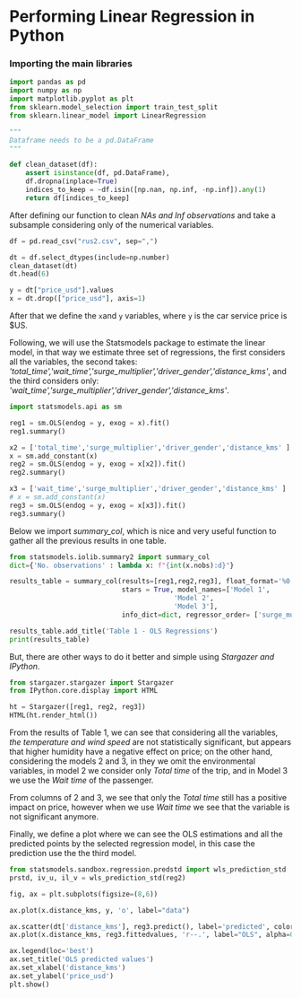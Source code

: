 # Performing Linear Regression in Python

### Importing the main libraries

```python
import pandas as pd
import numpy as np
import matplotlib.pyplot as plt
from sklearn.model_selection import train_test_split
from sklearn.linear_model import LinearRegression

"""
Dataframe needs to be a pd.DataFrame
"""

def clean_dataset(df):
    assert isinstance(df, pd.DataFrame), 
    df.dropna(inplace=True)
    indices_to_keep = ~df.isin([np.nan, np.inf, -np.inf]).any(1)
    return df[indices_to_keep]
```

After defining our function to clean *NAs and Inf observations*  and take a subsample considering only of the numerical variables.

```python
df = pd.read_csv("rus2.csv", sep=",")

dt = df.select_dtypes(include=np.number)
clean_dataset(dt)
dt.head(6)

y = dt["price_usd"].values
x = dt.drop(["price_usd"], axis=1)
```

After that we define the `x`and `y` variables, where `y` is the car service price is $US.

Following, we will use the Statsmodels package to estimate the linear model, in that way we estimate three set of regressions, the first considers all the variables, the second takes: *'total_time','wait_time','surge_multiplier','driver_gender','distance_kms'*, and the third considers only: *'wait_time','surge_multiplier','driver_gender','distance_kms'*.

```python
import statsmodels.api as sm

reg1 = sm.OLS(endog = y, exog = x).fit()
reg1.summary()

x2 = ['total_time','surge_multiplier','driver_gender','distance_kms' ]
x = sm.add_constant(x)
reg2 = sm.OLS(endog = y, exog = x[x2]).fit()
reg2.summary()

x3 = ['wait_time','surge_multiplier','driver_gender','distance_kms' ]
# x = sm.add_constant(x)
reg3 = sm.OLS(endog = y, exog = x[x3]).fit()
reg3.summary()
```

Below we import *summary_col*, which is nice and very useful function to gather all the previous results in one table.

```python
from statsmodels.iolib.summary2 import summary_col
dict={'No. observations' : lambda x: f"{int(x.nobs):d}"}

results_table = summary_col(results=[reg1,reg2,reg3], float_format='%0.3f',
                            stars = True, model_names=['Model 1',
                                         'Model 2',
                                         'Model 3'],
                            info_dict=dict, regressor_order= ['surge_multiplier','driver_gender','distance_kms','total_time','wait_time', 'humidity', 'temperature_value','wind_speed'])

results_table.add_title('Table 1 - OLS Regressions')
print(results_table)
```

But, there are other ways to do it better and simple using *Stargazer and IPython*.

```python
from stargazer.stargazer import Stargazer
from IPython.core.display import HTML

ht = Stargazer([reg1, reg2, reg3])
HTML(ht.render_html())
```

From the results of Table 1, we can see that considering all the variables, *the temperature and wind speed* are not statistically significant, but appears that higher humidity have a negative effect on price; on the other hand, considering the models 2 and 3, in they we omit the environmental variables, in model 2 we consider only *Total time* of the trip, and in Model 3 we use the *Wait time* of the passenger.

From columns of 2 and 3, we see that only the *Total time* still has a positive impact on price, however when we use *Wait time* we see that the variable is not significant anymore. 

Finally, we define a plot where we can see the OLS estimations and all the predicted points by the selected regression model, in this case the prediction use the the third model.

```python
from statsmodels.sandbox.regression.predstd import wls_prediction_std
prstd, iv_u, il_v = wls_prediction_std(reg2)

fig, ax = plt.subplots(figsize=(8,6))

ax.plot(x.distance_kms, y, 'o', label="data")

ax.scatter(dt['distance_kms'], reg3.predict(), label='predicted', color='green',  s=100)
ax.plot(x.distance_kms, reg3.fittedvalues, 'r--.', label="OLS", alpha=0.35)

ax.legend(loc='best')
ax.set_title('OLS predicted values')
ax.set_xlabel('distance_kms')
ax.set_ylabel('price_usd')
plt.show()
```

